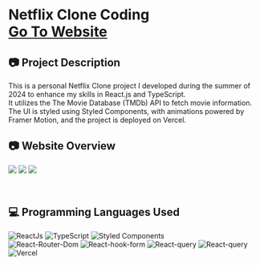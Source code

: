 # Netflix Clone Coding <br> [Go To Website](https://netflix-clone-tau-woad.vercel.app/)

## 📷 Project Description
This is a personal Netflix Clone project I developed during the summer of 2024 to enhance my skills in React.js and TypeScript. <br>
It utilizes the The Movie Database (TMDb) API to fetch movie information. <br>
The UI is styled using Styled Components, with animations powered by Framer Motion, and the project is deployed on Vercel.



## 📷 Website Overview
![](https://velog.velcdn.com/images/wghong22/post/7788fbf3-4853-4b15-bdc0-be885dc1aa02/image.png)
![](https://velog.velcdn.com/images/wghong22/post/8de910ac-48b6-41c4-9efa-c48abf8da795/image.png)
![](https://velog.velcdn.com/images/wghong22/post/fbd7e997-4883-4f74-950f-d35e98ee7019/image.png)

<br>

## 💻 Programming Languages Used
![ReactJs](https://img.shields.io/badge/React-20232A?style=for-the-badge&logo=react&logoColor=61DAFB)
![TypeScript](https://img.shields.io/badge/typescript-%23007ACC.svg?style=for-the-badge&logo=typescript&logoColor=white)
![Styled Components](https://img.shields.io/badge/styled--components-DB7093?style=for-the-badge&logo=styled-components&logoColor=white)
<br>
![React-Router-Dom](https://badgen.net/badge/React/React-Router-Dom/blue/?icon=atom)
![React-hook-form](https://badgen.net/badge/React/React-Hook-Form/cyan/?icon=atom)
![React-query](https://badgen.net/badge/React/React-query/purple/?icon=atom)
![React-query](https://badgen.net/badge/Animations/Framer-Motion/green)
![Vercel](https://badgen.net/badge/Deploy/Vercel/grey/?icon=vercel)
